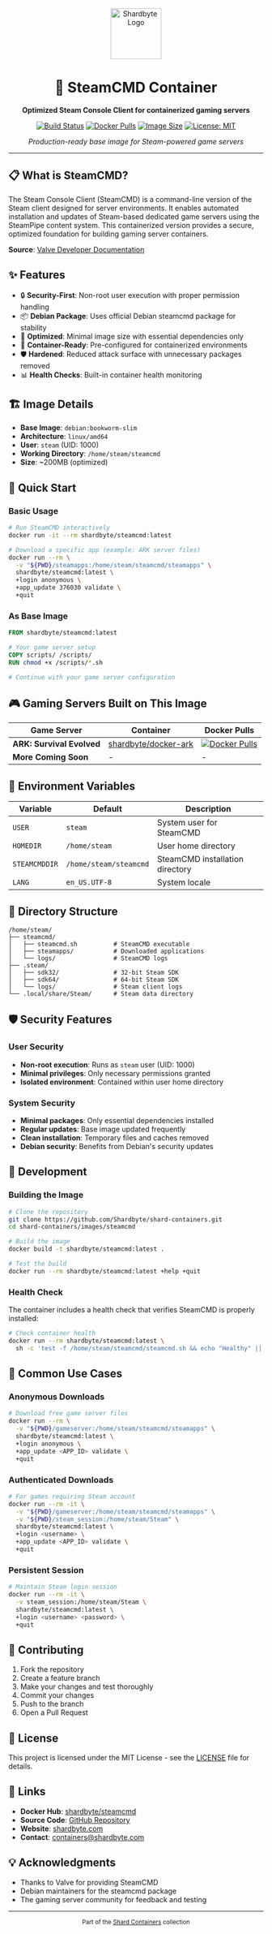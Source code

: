 <!--
#
#
###########################
#                         #
#  Saint @ Shardbyte.com  #
#                         #
###########################
# Author: Shardbyte (Saint)
#
#
-->

<div align="center">
  <img src="https://raw.githubusercontent.com/Shardbyte/Shardbyte/main/img/logo-shardbyte-master-light.webp" alt="Shardbyte Logo" width="100"/>

  # 🐳 SteamCMD Container

  **Optimized Steam Console Client for containerized gaming servers**

  [![Build Status](https://img.shields.io/github/actions/workflow/status/shardbyte/shard-containers/build.yml)](https://hub.docker.com/r/shardbyte/steamcmd)
  [![Docker Pulls](https://img.shields.io/docker/pulls/shardbyte/steamcmd.svg)](https://hub.docker.com/r/shardbyte/steamcmd)
  [![Image Size](https://img.shields.io/docker/image-size/shardbyte/steamcmd)](https://hub.docker.com/r/shardbyte/steamcmd)
  [![License: MIT](https://img.shields.io/badge/License-MIT-yellow.svg)](https://opensource.org/licenses/MIT)

  *Production-ready base image for Steam-powered game servers*
</div>

---

## 📋 What is SteamCMD?

The Steam Console Client (SteamCMD) is a command-line version of the Steam client designed for server environments. It enables automated installation and updates of Steam-based dedicated game servers using the SteamPipe content system. This containerized version provides a secure, optimized foundation for building gaming server containers.

**Source**: [Valve Developer Documentation](https://developer.valvesoftware.com/wiki/SteamCMD)

## ✨ Features

- 🔒 **Security-First**: Non-root user execution with proper permission handling
- 📦 **Debian Package**: Uses official Debian steamcmd package for stability
- 🚀 **Optimized**: Minimal image size with essential dependencies only
- 🔧 **Container-Ready**: Pre-configured for containerized environments
- 🛡️ **Hardened**: Reduced attack surface with unnecessary packages removed
- 📊 **Health Checks**: Built-in container health monitoring

## 🏗️ Image Details

- **Base Image**: `debian:bookworm-slim`
- **Architecture**: `linux/amd64`
- **User**: `steam` (UID: 1000)
- **Working Directory**: `/home/steam/steamcmd`
- **Size**: ~200MB (optimized)

## 🚀 Quick Start

### Basic Usage

```bash
# Run SteamCMD interactively
docker run -it --rm shardbyte/steamcmd:latest

# Download a specific app (example: ARK server files)
docker run --rm \
  -v "${PWD}/steamapps:/home/steam/steamcmd/steamapps" \
  shardbyte/steamcmd:latest \
  +login anonymous \
  +app_update 376030 validate \
  +quit
```

### As Base Image

```dockerfile
FROM shardbyte/steamcmd:latest

# Your game server setup
COPY scripts/ /scripts/
RUN chmod +x /scripts/*.sh

# Continue with your game server configuration
```

## 🎮 Gaming Servers Built on This Image

| Game Server | Container | Docker Pulls |
|-------------|-----------|--------------|
| **ARK: Survival Evolved** | [shardbyte/docker-ark](https://hub.docker.com/r/shardbyte/docker-ark/) | [![Docker Pulls](https://img.shields.io/docker/pulls/shardbyte/docker-ark.svg)](https://hub.docker.com/r/shardbyte/docker-ark/) |
| **More Coming Soon** | - | - |

## 🔧 Environment Variables

| Variable | Default | Description |
|----------|---------|-------------|
| `USER` | `steam` | System user for SteamCMD |
| `HOMEDIR` | `/home/steam` | User home directory |
| `STEAMCMDDIR` | `/home/steam/steamcmd` | SteamCMD installation directory |
| `LANG` | `en_US.UTF-8` | System locale |

## 📁 Directory Structure

```
/home/steam/
├── steamcmd/
│   ├── steamcmd.sh          # SteamCMD executable
│   ├── steamapps/           # Downloaded applications
│   └── logs/                # SteamCMD logs
├── .steam/
│   ├── sdk32/               # 32-bit Steam SDK
│   ├── sdk64/               # 64-bit Steam SDK
│   └── logs/                # Steam client logs
└── .local/share/Steam/      # Steam data directory
```

## 🛡️ Security Features

### User Security
- **Non-root execution**: Runs as `steam` user (UID: 1000)
- **Minimal privileges**: Only necessary permissions granted
- **Isolated environment**: Contained within user home directory

### System Security
- **Minimal packages**: Only essential dependencies installed
- **Regular updates**: Base image updated frequently
- **Clean installation**: Temporary files and caches removed
- **Debian security**: Benefits from Debian's security updates

## 🔨 Development

### Building the Image

```bash
# Clone the repository
git clone https://github.com/Shardbyte/shard-containers.git
cd shard-containers/images/steamcmd

# Build the image
docker build -t shardbyte/steamcmd:latest .

# Test the build
docker run --rm shardbyte/steamcmd:latest +help +quit
```

### Health Check

The container includes a health check that verifies SteamCMD is properly installed:

```bash
# Check container health
docker run --rm shardbyte/steamcmd:latest \
  sh -c 'test -f /home/steam/steamcmd/steamcmd.sh && echo "Healthy" || exit 1'
```

## 📖 Common Use Cases

### Anonymous Downloads
```bash
# Download free game server files
docker run --rm \
  -v "${PWD}/gameserver:/home/steam/steamcmd/steamapps" \
  shardbyte/steamcmd:latest \
  +login anonymous \
  +app_update <APP_ID> validate \
  +quit
```

### Authenticated Downloads
```bash
# For games requiring Steam account
docker run --rm -it \
  -v "${PWD}/gameserver:/home/steam/steamcmd/steamapps" \
  -v "${PWD}/steam_session:/home/steam/Steam" \
  shardbyte/steamcmd:latest \
  +login <username> \
  +app_update <APP_ID> validate \
  +quit
```

### Persistent Session
```bash
# Maintain Steam login session
docker run --rm -it \
  -v steam_session:/home/steam/Steam \
  shardbyte/steamcmd:latest \
  +login <username> <password> \
  +quit
```

## 🤝 Contributing

1. Fork the repository
2. Create a feature branch
3. Make your changes and test thoroughly
4. Commit your changes
5. Push to the branch
6. Open a Pull Request

## 📄 License

This project is licensed under the MIT License - see the [LICENSE](../../LICENSE) file for details.

## 🔗 Links

- **Docker Hub**: [shardbyte/steamcmd](https://hub.docker.com/r/shardbyte/steamcmd)
- **Source Code**: [GitHub Repository](https://github.com/Shardbyte/shard-containers)
- **Website**: [shardbyte.com](https://shardbyte.com)
- **Contact**: containers@shardbyte.com

## 💡 Acknowledgments

- Thanks to Valve for providing SteamCMD
- Debian maintainers for the steamcmd package
- The gaming server community for feedback and testing

---

<div align="center">
  <sub>Part of the <a href="https://github.com/Shardbyte/shard-containers">Shard Containers</a> collection</sub>
</div>

